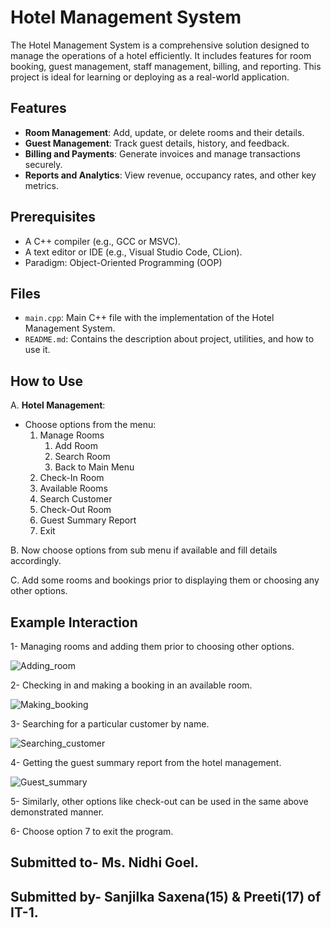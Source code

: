 # Hotel Management System

The Hotel Management System is a comprehensive solution designed to manage the operations of a hotel efficiently. It includes features for room booking, guest management, staff management, billing, and reporting. This project is ideal for learning or deploying as a real-world application.

## Features

- **Room Management**: Add, update, or delete rooms and their details.
- **Guest Management**: Track guest details, history, and feedback.
- **Billing and Payments**: Generate invoices and manage transactions securely.
- **Reports and Analytics**:  View revenue, occupancy rates, and other key metrics.

## Prerequisites

- A C++ compiler (e.g., GCC or MSVC).
- A text editor or IDE (e.g., Visual Studio Code, CLion).
- Paradigm: Object-Oriented Programming (OOP)

## Files

- `main.cpp`: Main C++ file with the implementation of the Hotel Management System.
- `README.md`: Contains the description about project, utilities, and how to use it.

## How to Use

A. **Hotel Management**:
   - Choose options from the menu:
     1. Manage Rooms
        1. Add Room
        2. Search Room
        3. Back to Main Menu
     2. Check-In Room
     3. Available Rooms
     4. Search Customer
     5. Check-Out Room
     6. Guest Summary Report
     7. Exit

B.  Now choose options from sub menu if available and fill details accordingly.

C.  Add some rooms and bookings prior to displaying them or choosing any other options.

## Example Interaction
1- Managing rooms and adding them prior to choosing other options.


![Adding_room](https://github.com/user-attachments/assets/81dbc170-cd38-4a16-b460-3bbc219f98a5)

2- Checking in and making a booking in an available room.


![Making_booking](https://github.com/user-attachments/assets/c0ff5a2b-874d-4e1f-9982-d33b0487cd8e)

3- Searching for a particular customer by name.


![Searching_customer](https://github.com/user-attachments/assets/94110649-b917-4d3f-a2a9-d0fcbf4e9894)

4- Getting the guest summary report from the hotel management.


![Guest_summary](https://github.com/user-attachments/assets/67d84990-7f61-4297-97f2-941ce01c4352)

5- Similarly, other options like check-out can be used in the same above demonstrated manner.

6- Choose option 7 to exit the program.

## Submitted to- Ms. Nidhi Goel. 
## Submitted by- Sanjilka Saxena(15) & Preeti(17) of IT-1. 





